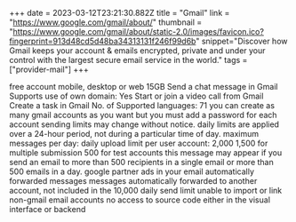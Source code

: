 +++
date = 2023-03-12T23:21:30.882Z
title = "Gmail"
link = "https://www.google.com/gmail/about/"
thumbnail = "https://www.google.com/gmail/about/static-2.0/images/favicon.ico?fingerprint=913d48cd5d48ba34313131f246f99d6b"
snippet="Discover how Gmail keeps your account & emails encrypted, private and under your control with the largest secure email service in the world."
tags = ["provider-mail"]
+++

free account mobile, desktop or web
15GB
Send a chat message in Gmail
Supports use of own domain: Yes
Start or join a video call from Gmail
Create a task in Gmail
No. of Supported languages: 71
you can create as many gmail accounts as you want but you must add a password for each account
sending limits may change without notice. 
daily limits are applied over a 24-hour period, not during a particular time of day.
maximum messages per day: 
daily upload limit per user account: 2,000
1,500 for multiple submission
500 for test accounts
this message may appear if you send an email to more than 500 recipients in a single email or more than 500 emails in a day.
google partner ads in your email
automatically forwarded messages 
messages automatically forwarded to another account, not included in the 10,000 daily send limit
unable to import or link non-gmail email accounts
no access to source code either in the visual interface or backend
